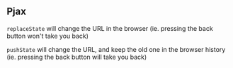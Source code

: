 ## Pjax
`replaceState` will change the URL in the browser (ie. pressing the back button won't take you back)

`pushState` will change the URL, and keep the old one in the browser history (ie. pressing the back button will take you back)
